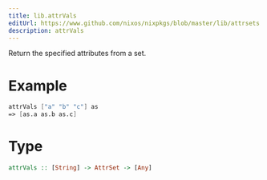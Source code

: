 ```yaml
---
title: lib.attrVals
editUrl: https://www.github.com/nixos/nixpkgs/blob/master/lib/attrsets.nix#L296C5
description: attrVals
---
```


Return the specified attributes from a set.

# Example

```nix
attrVals ["a" "b" "c"] as
=> [as.a as.b as.c]
```

# Type

```haskell
attrVals :: [String] -> AttrSet -> [Any]
```
